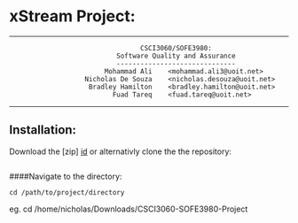 <link rel="stylesheet" href="/path/to/styles/default.css">
<script src=src="//cdnjs.cloudflare.com/ajax/libs/highlight.js/8.4/highlight.min.js"></script>
<script>hljs.initHighlightingOnLoad();</script>

xStream Project: 
===============
---

                                     CSCI3060/SOFE3980: 
                               Software Quality and Assurance
                               ------------------------------
                            Mohammad Ali    <mohammad.ali3@uoit.net>
                       Nicholas De Souza    <nicholas.desouza@uoit.net>
                        Bradley Hamilton    <bradley.hamilton@uoit.net>
                              Fuad Tareq    <fuad.tareq@uoit.net>


---
Installation:
-------------
Download the [zip] [id] 
or 
alternativly clone the the repository:

```

```
    
[id]: <https://github.com/100481185/CSCI3060-SOFE3980-Project/archive/master.zip> 
    "zip"
        
    
####Navigate to the directory:
        
```
cd /path/to/project/directory
```
eg. cd /home/nicholas/Downloads/CSCI3060-SOFE3980-Project
